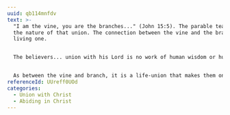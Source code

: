 ```yaml
---
uuid: qb114mnfdv
text: >-
  "I am the vine, you are the branches..." (John 15:5). The parable teaches us
  the nature of that union. The connection between the vine and the branch is a
  living one.


  The believers... union with his Lord is no work of human wisdom or human will, but an act of God, by which the closest and most complete life-union is effected between the Son of God and the sinner. "God hath sent forth the Spirit of His Son into your hearts." The same Spirit which dwelt and still dwells in the Son, becomes the life of the believer; in the unity of that one Spirit, and the fellowship of the same life which is in Christ, he is one with Him. 


  As between the vine and branch, it is a life-union that makes them one.
referenceId: UUreff0UOd
categories:
  - Union with Christ
  - Abiding in Christ
---
```

